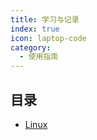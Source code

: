 ```yaml
---
title: 学习与记录
index: true
icon: laptop-code
category:
  - 使用指南
---
```


## 目录

- [Linux](../../blog/other/linux)